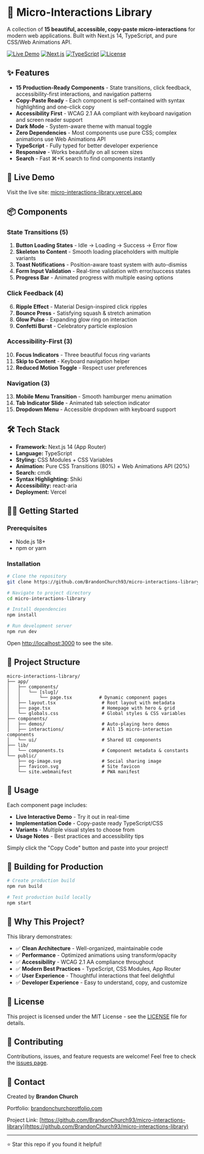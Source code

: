# 🎨 Micro-Interactions Library

A collection of **15 beautiful, accessible, copy-paste micro-interactions** for modern web applications. Built with Next.js 14, TypeScript, and pure CSS/Web Animations API.

[![Live Demo](https://img.shields.io/badge/demo-live-success)](https://micro-interactions-library.vercel.app)
[![Next.js](https://img.shields.io/badge/Next.js-14-black)](https://nextjs.org/)
[![TypeScript](https://img.shields.io/badge/TypeScript-5.0-blue)](https://www.typescriptlang.org/)
[![License](https://img.shields.io/badge/license-MIT-green)](LICENSE)

## ✨ Features

- **15 Production-Ready Components** - State transitions, click feedback, accessibility-first interactions, and navigation patterns
- **Copy-Paste Ready** - Each component is self-contained with syntax highlighting and one-click copy
- **Accessibility First** - WCAG 2.1 AA compliant with keyboard navigation and screen reader support
- **Dark Mode** - System-aware theme with manual toggle
- **Zero Dependencies** - Most components use pure CSS; complex animations use Web Animations API
- **TypeScript** - Fully typed for better developer experience
- **Responsive** - Works beautifully on all screen sizes
- **Search** - Fast ⌘+K search to find components instantly

## 🚀 Live Demo

Visit the live site: [micro-interactions-library.vercel.app](https://micro-interactions-library.vercel.app)

## 📦 Components

### State Transitions (5)

1. **Button Loading States** - Idle → Loading → Success → Error flow
2. **Skeleton to Content** - Smooth loading placeholders with multiple variants
3. **Toast Notifications** - Position-aware toast system with auto-dismiss
4. **Form Input Validation** - Real-time validation with error/success states
5. **Progress Bar** - Animated progress with multiple easing options

### Click Feedback (4)

6. **Ripple Effect** - Material Design-inspired click ripples
7. **Bounce Press** - Satisfying squash & stretch animation
8. **Glow Pulse** - Expanding glow ring on interaction
9. **Confetti Burst** - Celebratory particle explosion

### Accessibility-First (3)

10. **Focus Indicators** - Three beautiful focus ring variants
11. **Skip to Content** - Keyboard navigation helper
12. **Reduced Motion Toggle** - Respect user preferences

### Navigation (3)

13. **Mobile Menu Transition** - Smooth hamburger menu animation
14. **Tab Indicator Slide** - Animated tab selection indicator
15. **Dropdown Menu** - Accessible dropdown with keyboard support

## 🛠️ Tech Stack

- **Framework:** Next.js 14 (App Router)
- **Language:** TypeScript
- **Styling:** CSS Modules + CSS Variables
- **Animation:** Pure CSS Transitions (80%) + Web Animations API (20%)
- **Search:** cmdk
- **Syntax Highlighting:** Shiki
- **Accessibility:** react-aria
- **Deployment:** Vercel

## 🏃‍♂️ Getting Started

### Prerequisites

- Node.js 18+
- npm or yarn

### Installation

```bash
# Clone the repository
git clone https://github.com/BrandonChurch93/micro-interactions-library.git

# Navigate to project directory
cd micro-interactions-library

# Install dependencies
npm install

# Run development server
npm run dev
```

Open [http://localhost:3000](http://localhost:3000) to see the site.

## 📁 Project Structure

```
micro-interactions-library/
├── app/
│   ├── components/
│   │   └── [slug]/
│   │       └── page.tsx          # Dynamic component pages
│   ├── layout.tsx                 # Root layout with metadata
│   ├── page.tsx                   # Homepage with hero & grid
│   └── globals.css                # Global styles & CSS variables
├── components/
│   ├── demos/                     # Auto-playing hero demos
│   ├── interactions/              # All 15 micro-interaction components
│   └── ui/                        # Shared UI components
├── lib/
│   └── components.ts              # Component metadata & constants
└── public/
    ├── og-image.svg               # Social sharing image
    ├── favicon.svg                # Site favicon
    └── site.webmanifest           # PWA manifest
```

## 🎯 Usage

Each component page includes:

- **Live Interactive Demo** - Try it out in real-time
- **Implementation Code** - Copy-paste ready TypeScript/CSS
- **Variants** - Multiple visual styles to choose from
- **Usage Notes** - Best practices and accessibility tips

Simply click the "Copy Code" button and paste into your project!

## 🧪 Building for Production

```bash
# Create production build
npm run build

# Test production build locally
npm start
```

## 🌟 Why This Project?

This library demonstrates:

- ✅ **Clean Architecture** - Well-organized, maintainable code
- ✅ **Performance** - Optimized animations using transform/opacity
- ✅ **Accessibility** - WCAG 2.1 AA compliance throughout
- ✅ **Modern Best Practices** - TypeScript, CSS Modules, App Router
- ✅ **User Experience** - Thoughtful interactions that feel delightful
- ✅ **Developer Experience** - Easy to understand, copy, and customize

## 📄 License

This project is licensed under the MIT License - see the [LICENSE](LICENSE) file for details.

## 🤝 Contributing

Contributions, issues, and feature requests are welcome! Feel free to check the [issues page](https://github.com/BrandonChurch93/micro-interactions-library/issues).

## 📧 Contact

Created by **Brandon Church**

Portfolio: [brandonchurchprotfolio.com](https://www.brandonchurchprotfolio.com)

Project Link: [https://github.com/BrandonChurch93/micro-interactions-library](https://github.com/BrandonChurch93/micro-interactions-library)

---

⭐ Star this repo if you found it helpful!

